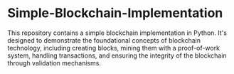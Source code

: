 # Simple-Blockchain-Implementation
This repository contains a simple blockchain implementation in Python. It's designed to demonstrate the foundational concepts of blockchain technology, including creating blocks, mining them with a proof-of-work system, handling transactions, and ensuring the integrity of the blockchain through validation mechanisms.
